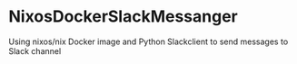 # NixosDockerSlackMessanger
Using nixos/nix Docker image and Python Slackclient to send messages to Slack channel
